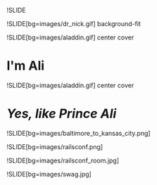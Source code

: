 !SLIDE 
<br />

!SLIDE[bg=images/dr_nick.gif] background-fit

!SLIDE[bg=images/aladdin.gif] center cover
# I'm Ali

!SLIDE[bg=images/aladdin.gif] center cover
# *Yes, like Prince Ali*

!SLIDE[bg=images/baltimore_to_kansas_city.png]

!SLIDE[bg=images/railsconf.png]

!SLIDE[bg=images/railsconf_room.jpg]

!SLIDE[bg=images/swag.jpg]
